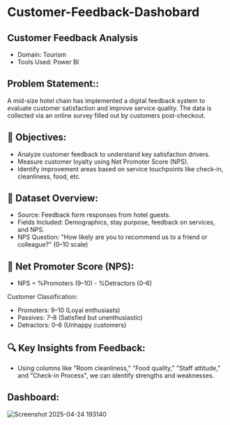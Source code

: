 # Customer-Feedback-Dashobard
## Customer Feedback Analysis
- Domain: Tourism
- Tools Used: Power BI

## Problem Statement::
A mid-size hotel chain has implemented a digital feedback system to evaluate customer satisfaction and improve service quality. The data is collected via an online survey filled out by customers post-checkout.

## 🎯 Objectives:
- Analyze customer feedback to understand key satisfaction drivers.
- Measure customer loyalty using Net Promoter Score (NPS).
- Identify improvement areas based on service touchpoints like check-in, cleanliness, food, etc.

## 📂 Dataset Overview:
- Source: Feedback form responses from hotel guests.
- Fields Included: Demographics, stay purpose, feedback on services, and NPS.
- NPS Question: "How likely are you to recommend us to a friend or colleague?" (0–10 scale)

## 🔢 Net Promoter Score (NPS):
- NPS = %Promoters (9–10) - %Detractors (0–6)

Customer Classification:
- Promoters: 9–10 (Loyal enthusiasts)
- Passives: 7–8 (Satisfied but unenthusiastic)
- Detractors: 0–6 (Unhappy customers)

## 🔍 Key Insights from Feedback:
- Using columns like "Room cleanliness," "Food quality," "Staff attitude," and "Check-in Process", we can identify strengths and weaknesses.

## Dashboard:
![Screenshot 2025-04-24 193140](https://github.com/user-attachments/assets/36efbe3c-25ce-4192-9c53-f1b8f31e8651)
